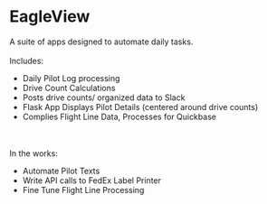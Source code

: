 # EagleView

A suite of apps designed to automate daily tasks. 
<br>
<br>
Includes:
<ul>
  <li>Daily Pilot Log processing</li>
  <li>Drive Count Calculations</li>
  <li>Posts drive counts/ organized data to Slack</li>
  <li>Flask App Displays Pilot Details (centered around drive counts)</li>
  <li>Complies Flight Line Data, Processes for Quickbase</li>
</ul>
<br>
<br>
In the works:
<ul>
  <li>Automate Pilot Texts</li>
  <li>Write API calls to FedEx Label Printer</li>
  <li>Fine Tune Flight Line Processing</li>
</ul>
